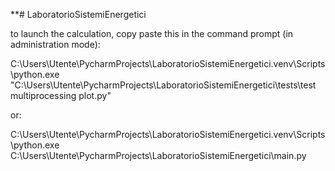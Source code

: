 **# LaboratorioSistemiEnergetici

to launch the calculation, copy paste this in the command prompt (in administration mode):

C:\Users\Utente\PycharmProjects\LaboratorioSistemiEnergetici\.venv\Scripts\python.exe "C:\Users\Utente\PycharmProjects\LaboratorioSistemiEnergetici\tests\test multiprocessing plot.py"

or:

C:\Users\Utente\PycharmProjects\LaboratorioSistemiEnergetici\.venv\Scripts\python.exe C:\Users\Utente\PycharmProjects\LaboratorioSistemiEnergetici\main.py